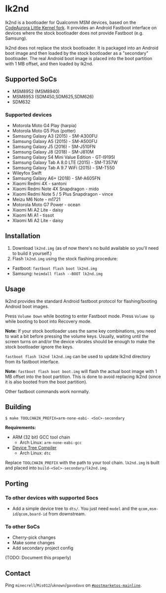# lk2nd
lk2nd is a bootloader for Qualcomm MSM devices,
based on the [CodeAurora Little Kernel fork](https://source.codeaurora.org/quic/la/kernel/lk/).
It provides an Android Fastboot interface on devices where the stock bootloader
does not provide Fastboot (e.g. Samsung).

lk2nd does not replace the stock bootloader. It is packaged into an Android
boot image and then loaded by the stock bootloader as a "secondary" bootloader.
The real Android boot image is placed into the boot partition with 1 MB offset,
and then loaded by lk2nd.

## Supported SoCs
- MSM8952 (MSM8940)
- MSM8953 (SDM450,SDM625,SDM626)
- SDM632

### Supported devices
- Motorola Moto G4 Play (harpia)
- Motorola Moto G5 Plus (potter)
- Samsung Galaxy A3 (2015) - SM-A300FU
- Samsung Galaxy A5 (2015) - SM-A500FU
- Samsung Galaxy J5 (2016) - SM-J510FN
- Samsung Galaxy J8 (2018) - SM-J810M
- Samsung Galaxy S4 Mini Value Edition - GT-I9195I
- Samsung Galaxy Tab A 8.0 LTE (2015) - SM-T357W
- Samsung Galaxy Tab A 9.7 WiFi (2015) - SM-T550
- Wileyfox Swift
- Samsung Galaxy A6+ (2018) - SM-A605FN
- Xiaomi Redmi 4X - santoni
- Xiaomi Redmi Note 4X Snapdragon - mido
- Xiaomi Redmi Note 5 / 5 Plus Snapdragon - vince
- Meizu M6 Note - m1721
- Motorola Moto G7 Power - ocean
- Xiaomi Mi A2 Lite - daisy
- Xiaomi Mi A1 - tissot
- XIaomi Mi A2 Lite - daisy

## Installation
1. Download `lk2nd.img` (as of now there's no build available so you'll need to build it yourself.)
2. Flash `lk2nd.img` using the stock flashing procedure:
  - Fastboot: `fastboot flash boot lk2nd.img`
  - Samsung: `heimdall flash --BOOT lk2nd.img`

## Usage
lk2nd provides the standard Android fastboot protocol for flashing/booting Android boot images.

Press `Volume Down` while booting to enter Fastboot mode.
Press `Volume Up` while booting to boot into Recovery mode.

**Note:** If your stock bootloader uses the same key combinations, you need to wait a bit before
pressing the volume keys. Usually, waiting until the screen turns on and/or the device vibrates
should be enough to make the stock bootloader ignore the keys.

`fastboot flash lk2nd lk2nd.img` can be used to update lk2nd directory from its
fastboot interface.

**Note:** `fastboot flash boot boot.img` will flash the actual boot image with 1 MB offset
into the boot partition. This is done to avoid replacing lk2nd (since it is also booted from
the boot partition).

Other fastboot commands work normally.

## Building
```
$ make TOOLCHAIN_PREFIX=arm-none-eabi- <SoC>-secondary
```

**Requirements:**
- ARM (32 bit) GCC tool chain
  - Arch Linux: `arm-none-eabi-gcc`
- [Device Tree Compiler](https://git.kernel.org/pub/scm/utils/dtc/dtc.git)
  - Arch Linux: `dtc`

Replace `TOOLCHAIN_PREFIX` with the path to your tool chain.
`lk2nd.img` is built and placed into `build-<SoC>-secondary/lk2nd.img`.

## Porting
### To other devices with supported Socs
- Add a simple device tree to `dts/`. You just need `model` and the
  `qcom,msm-id`/`qcom,board-id` from downstream.

### To other SoCs
- Cherry-pick changes
- Make some changes
- Add secondary project config

(TODO: Document this properly)

## Contact
Ping `minecrell`/`Mis012`/`uknown`/`gavodavo` on [`#postmarketos-mainline`](https://wiki.postmarketos.org/wiki/Matrix_and_IRC).
